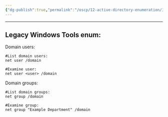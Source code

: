 ```yaml
---
{"dg-publish":true,"permalink":"/oscp/12-active-directory-enumeration/1-manual-enumeration/","updated":"2024-01-05T11:36:37.526+01:00"}
---
```


-----------------
## Legacy Windows Tools enum:

Domain users:
```
#List domain users:
net user /domain

#Examine user:
net user <user> /domain
```

Domain groups:
```
#List domain groups:
net group /domain

#Examine group:
net group "Example Department" /domain
```
